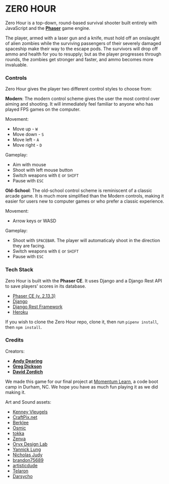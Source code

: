 # ZER0 HOUR #

Zero Hour is a top-down, round-based survival shooter built entirely with JavaScript and the [**Phaser**](phaser.io) game engine. 

The player, armed with a laser gun and a knife,  must hold off an onslaught of alien zombies while the surviving passengers of their severely damaged spaceship make their way to the escape pods. The survivors will drop off ammo and health for you to resupply; but as the player progresses through rounds, the zombies get stronger and faster, and ammo becomes more invaluable. 

### Controls ###

Zero Hour gives the player two different control styles to choose from:

__Modern__:
The modern control scheme gives the user the most control over aiming and shooting. It will immediately feel familiar to anyone who has played FPS games on the computer.

Movement:
+ Move up - `W`
+ Move down - `S`
+ Move left - `A`
+ Move right - `D`

Gameplay:
+ Aim with mouse
+ Shoot with left mouse button
+ Switch weapons with `E` or `SHIFT`
+ Pause with `ESC`

__Old-School__:
The old-school control scheme is reminiscent of a classic arcade game. It is much more simplified than the Modern controls, making it easier for users new to computer games or who prefer a classic experience.

Movement:
+ Arrow keys or WASD

Gameplay:
+ Shoot with `SPACEBAR`. The player will automaticaly shoot in the direction they are facing.
+ Switch weapons with `E` or `SHIFT`
+ Pause with `ESC`

### Tech Stack ###

Zero Hour is built with the **Phaser CE**. It uses Django and a Django Rest API to save players' scores in its database. 
+ [Phaser CE (v. 2.13.3)](https://github.com/photonstorm/phaser-ce)
+ [Django](https://github.com/django/django)
+ [Django Rest Framework](https://github.com/encode/django-rest-framework)
+ [Heroku](https://github.com/heroku/django-heroku)

If you wish to clone the Zero Hour repo, clone it, then run `pipenv install`, then `npm install`.

### Credits ###

Creators:
+ [**Andy Dearing**](https://github.com/ANDYDEARING)
+ [**Greg Dickson**](https://github.com/gdickson52)
+ [**David Zordich**](https://github.com/dzordich)

We made this game for our final project at [Momentum Learn](https://www.momentumlearn.com/), a code boot camp in Durham, NC. We hope you have as much fun playing it as we did making it.

Art and Sound assets:
+ [Kenney Vleugels](http://www.kenny.nl)
+ [CraftPix.net](http://www.craftpix.net)
+ [Berklee](https://archive.org/details/Berklee44v13) 
+ [Osmic](https://opengameart.org/users/osmic) 
+ [tokka](https://opengameart.org/users/tokka) 
+ [Zenva](https://gamedevacademy.org/html5-phaser-tutorial-spacehipster-a-space-exploration-game/) 
+ [Oryx Design Lab](https://www.oryxdesignlab.com/) 
+ [Yannick Lung](https://www.iconfinder.com/icons/183343/geo_location_icon) 
+ [Nicholas Judy](https://opengameart.org/content/attack-of-the-angry-dogs-screams-rips) 
+ [brandon75689](https://opengameart.org/content/espionage) 
+ [artisticdude](https://opengameart.org/content/zombies-sound-pack) 
+ [Telaron](https://opengameart.org/content/prologue) 
+ [Darsycho](https://opengameart.org/content/monster-snarls) 